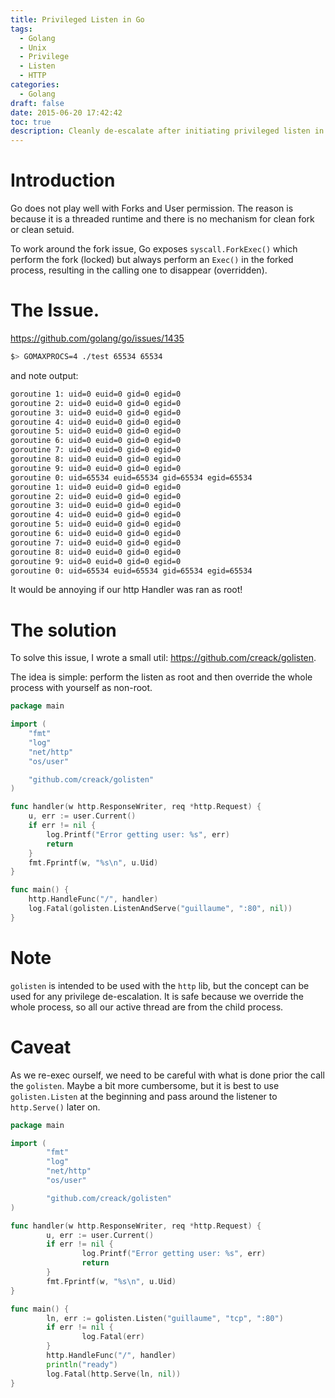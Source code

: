 ```yaml
---
title: Privileged Listen in Go
tags:
  - Golang
  - Unix
  - Privilege
  - Listen
  - HTTP
categories:
  - Golang
draft: false
date: 2015-06-20 17:42:42
toc: true
description: Cleanly de-escalate after initiating privileged listen in Go.
---
```


# Introduction

Go does not play well with Forks and User permission. The reason is because it is a threaded runtime and there is no mechanism for clean fork or clean setuid.

To work around the fork issue, Go exposes `syscall.ForkExec()` which perform the fork (locked) but always perform an `Exec()` in the forked process, resulting in the calling one to disappear (overridden).

# The Issue.

https://github.com/golang/go/issues/1435

```bash
$> GOMAXPROCS=4 ./test 65534 65534
```

and note output:

```bash
goroutine 1: uid=0 euid=0 gid=0 egid=0
goroutine 2: uid=0 euid=0 gid=0 egid=0
goroutine 3: uid=0 euid=0 gid=0 egid=0
goroutine 4: uid=0 euid=0 gid=0 egid=0
goroutine 5: uid=0 euid=0 gid=0 egid=0
goroutine 6: uid=0 euid=0 gid=0 egid=0
goroutine 7: uid=0 euid=0 gid=0 egid=0
goroutine 8: uid=0 euid=0 gid=0 egid=0
goroutine 9: uid=0 euid=0 gid=0 egid=0
goroutine 0: uid=65534 euid=65534 gid=65534 egid=65534
goroutine 1: uid=0 euid=0 gid=0 egid=0
goroutine 2: uid=0 euid=0 gid=0 egid=0
goroutine 3: uid=0 euid=0 gid=0 egid=0
goroutine 4: uid=0 euid=0 gid=0 egid=0
goroutine 5: uid=0 euid=0 gid=0 egid=0
goroutine 6: uid=0 euid=0 gid=0 egid=0
goroutine 7: uid=0 euid=0 gid=0 egid=0
goroutine 8: uid=0 euid=0 gid=0 egid=0
goroutine 9: uid=0 euid=0 gid=0 egid=0
goroutine 0: uid=65534 euid=65534 gid=65534 egid=65534
```

It would be annoying if our http Handler was ran as root!

# The solution

To solve this issue, I wrote a small util: https://github.com/creack/golisten.

The idea is simple: perform the listen as root and then override the whole process with yourself as non-root.

```go
package main

import (
    "fmt"
    "log"
    "net/http"
    "os/user"

    "github.com/creack/golisten"
)

func handler(w http.ResponseWriter, req *http.Request) {
    u, err := user.Current()
    if err != nil {
        log.Printf("Error getting user: %s", err)
        return
    }
    fmt.Fprintf(w, "%s\n", u.Uid)
}

func main() {
    http.HandleFunc("/", handler)
    log.Fatal(golisten.ListenAndServe("guillaume", ":80", nil))
}
```

# Note

`golisten` is intended to be used with the `http` lib, but the concept can be used for any privilege de-escalation.
It is safe because we override the whole process, so all our active thread are from the child process.

# Caveat

As we re-exec ourself, we need to be careful with what is done prior the call the `golisten`.
Maybe a bit more cumbersome, but it is best to use `golisten.Listen` at the beginning and pass around the listener to `http.Serve()` later on.

```go
package main

import (
        "fmt"
        "log"
        "net/http"
        "os/user"

        "github.com/creack/golisten"
)

func handler(w http.ResponseWriter, req *http.Request) {
        u, err := user.Current()
        if err != nil {
                log.Printf("Error getting user: %s", err)
                return
        }
        fmt.Fprintf(w, "%s\n", u.Uid)
}

func main() {
        ln, err := golisten.Listen("guillaume", "tcp", ":80")
        if err != nil {
                log.Fatal(err)
        }
        http.HandleFunc("/", handler)
        println("ready")
        log.Fatal(http.Serve(ln, nil))
}
```
